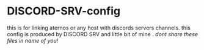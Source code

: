 # DISCORD-SRV-config
this is for linking aternos or any host with discords servers channels.
this config is produced by DISCORD SRV and little bit of mine .
*dont share these files in name of you!*
